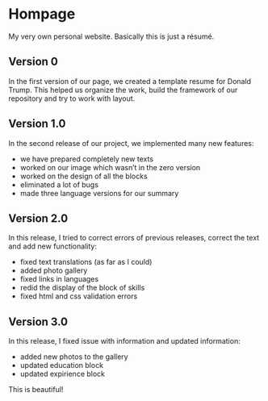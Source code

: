 # Hompage
My very own personal website. Basically this is just a résumé.

## Version 0
In the first version of our page, we created a template resume for Donald Trump. This helped us organize the work, build the framework of our repository and try to work with layout.

## Version 1.0

In the second release of our project, we implemented many new features:
- we have prepared completely new texts
- worked on our image which wasn’t in the zero version
- worked on the design of all the blocks
- eliminated a lot of bugs
- made three language versions for our summary

## Version 2.0
In this release, I tried to correct errors of previous releases, correct the text and add new functionality:
- fixed text translations (as far as I could)
- added photo gallery
- fixed links in languages
- redid the display of the block of skills
- fixed html and css validation errors 

## Version 3.0
In this release, I fixed issue with information and updated information:
- added new photos to the gallery
- updated education block
- updated expirience block

This is beautiful!
